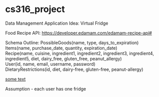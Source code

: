 # cs316_project

Data Management Application Idea:
Virtual Fridge

Food Recipe API: https://developer.edamam.com/edamam-recipe-api# <br />

Schema Outline:
PossibleGoods(name, type, days_to_expiration) <br />
Items(name, purchase_date, quantity, expiration_date) <br />
Recipe(name, cuisine, ingredient1, ingredient2, ingredient3, ingredient4, ingredient5, diet, dairy_free, gluten_free, peanut_allergy) <br />
User(id, name, email, username, password) <br />
DietaryRestrictions(id, diet, dairy-free, gluten-free, peanut-allergy) <br />

<u>some text</u>

Assumption - each user has one fridge